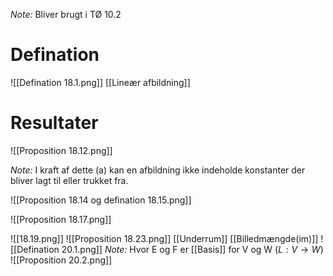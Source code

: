 *Note:* Bliver brugt i TØ 10.2
# Defination
![[Defination 18.1.png]]
[[Lineær afbildning]]

# Resultater
![[Proposition 18.12.png]]

*Note:* I kraft af dette (a) kan en afbildning ikke indeholde konstanter der bliver lagt til eller trukket fra.

![[Proposition 18.14 og defination 18.15.png]]



![[Proposition 18.17.png]]

![[18.19.png]]
![[Proposition 18.23.png]]
[[Underrum]] [[Billedmængde(im)]]
![[Defination 20.1.png]]
*Note:* Hvor E og F er [[Basis]] for V og W ($L: V\rightarrow W$)
![[Proposition 20.2.png]]

